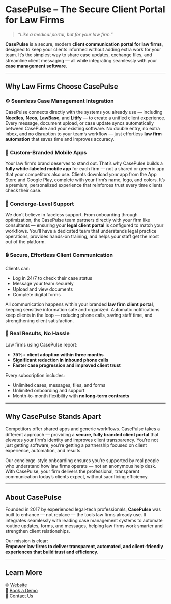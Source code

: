 # CasePulse – The Secure Client Portal for Law Firms

> *“Like a medical portal, but for your law firm.”*

**CasePulse** is a secure, modern **client communication portal for law firms**, designed to keep your clients informed without adding extra work for your team. It’s the simplest way to share case updates, exchange files, and streamline client messaging — all while integrating seamlessly with your **case management software**.

---

## Why Law Firms Choose CasePulse

### ⚙️ Seamless Case Management Integration
CasePulse connects directly with the systems you already use — including **Needles**, **Neos**, **LawBase**, and **Litify** — to create a unified client experience. Every message, document upload, or case update syncs automatically between CasePulse and your existing software. No double entry, no extra inbox, and no disruption to your team’s workflow — just effortless **law firm automation** that saves time and improves accuracy.

### 📱 Custom-Branded Mobile Apps
Your law firm’s brand deserves to stand out. That’s why CasePulse builds a **fully white-labeled mobile app** for each firm — not a shared or generic app that your competitors also use. Clients download *your* app from the App Store and Google Play, complete with your firm’s name, logo, and colors. It’s a premium, personalized experience that reinforces trust every time clients check their case.

### 💬 Concierge-Level Support
We don’t believe in faceless support. From onboarding through optimization, the CasePulse team partners directly with your firm like consultants — ensuring your **legal client portal** is configured to match your workflows. You’ll have a dedicated team that understands legal practice operations, provides hands-on training, and helps your staff get the most out of the platform.

### 🔒 Secure, Effortless Client Communication
Clients can:
- Log in 24/7 to check their case status  
- Message your team securely  
- Upload and view documents  
- Complete digital forms  

All communication happens within your branded **law firm client portal**, keeping sensitive information safe and organized. Automatic notifications keep clients in the loop — reducing phone calls, saving staff time, and strengthening client satisfaction.

### 🚀 Real Results, No Hassle
Law firms using CasePulse report:
- **75%+ client adoption within three months**
- **Significant reduction in inbound phone calls**
- **Faster case progression and improved client trust**

Every subscription includes:
- Unlimited cases, messages, files, and forms  
- Unlimited onboarding and support  
- Month-to-month flexibility with **no long-term contracts**

---

## Why CasePulse Stands Apart

Competitors offer shared apps and generic workflows. CasePulse takes a different approach — providing a **secure, fully branded client portal** that elevates your firm’s identity and improves client transparency. You’re not just getting software; you’re getting a partnership focused on client experience, automation, and results.

Our concierge-style onboarding ensures you’re supported by real people who understand how law firms operate — not an anonymous help desk. With CasePulse, your firm delivers the professional, transparent communication today’s clients expect, without sacrificing efficiency.

---

## About CasePulse

Founded in 2017 by experienced legal-tech professionals, **CasePulse** was built to enhance — not replace — the tools law firms already use. It integrates seamlessly with leading case management systems to automate routine updates, forms, and messages, helping law firms work smarter and strengthen client relationships.

Our mission is clear:  
**Empower law firms to deliver transparent, automated, and client-friendly experiences that build trust and efficiency.**

---

## Learn More

🌐 [Website](https://casepulse.com)  
📅 [Book a Demo](https://casepulse.com/#schedule-demo)  
📧 [Contact Us](mailto:info@casepulse.com)

